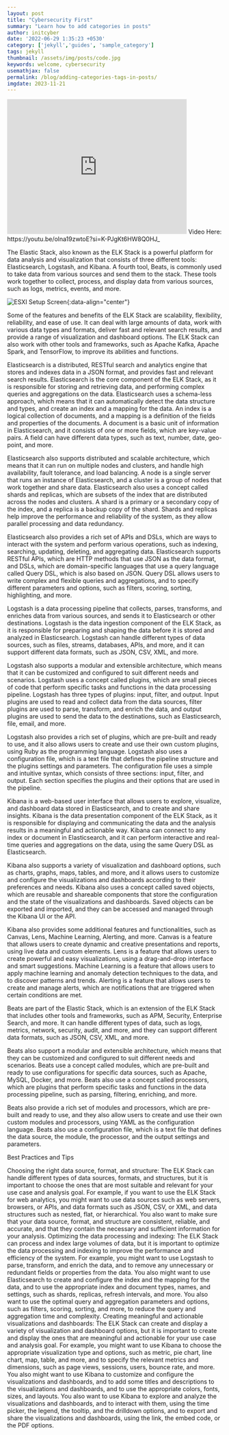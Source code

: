 ```yaml
---
layout: post
title: "Cybersecurity First"
summary: "Learn how to add categories in posts"
author: initcyber
date: '2022-06-29 1:35:23 +0530'
category: ['jekyll','guides', 'sample_category']
tags: jekyll
thumbnail: /assets/img/posts/code.jpg
keywords: welcome, cybersecurity
usemathjax: false
permalink: /blog/adding-categories-tags-in-posts/
imgdate: 2023-11-21
---
```


<iframe width="420" height="315" src="https://youtu.be/olna19zwtoE?si=K-PJgKt6HW8Q0HJ_" frameborder="0" allowfullscreen></iframe>
Video Here: https://youtu.be/olna19zwtoE?si=K-PJgKt6HW8Q0HJ_

The Elastic Stack, also known as the ELK Stack is a powerful platform for data analysis and visualization that consists of three different tools: Elasticsearch, Logstash, and Kibana. A fourth tool, Beats, is commonly used to take data from various sources and send them to the stack. These tools work together to collect, process, and display data from various sources, such as logs, metrics, events, and more.

![ESXI Setup Screen](:/{{page.imgdate}}/1.png){:data-align="center"}

Some of the features and benefits of the ELK Stack are scalability, flexibility, reliability, and ease of use. It can deal with large amounts of data, work with various data types and formats, deliver fast and relevant search results, and provide a range of visualization and dashboard options. The ELK Stack can also work with other tools and frameworks, such as Apache Kafka, Apache Spark, and TensorFlow, to improve its abilities and functions.

Elasticsearch is a distributed, RESTful search and analytics engine that stores and indexes data in a JSON format, and provides fast and relevant search results. Elasticsearch is the core component of the ELK Stack, as it is responsible for storing and retrieving data, and performing complex queries and aggregations on the data. Elasticsearch uses a schema-less approach, which means that it can automatically detect the data structure and types, and create an index and a mapping for the data. An index is a logical collection of documents, and a mapping is a definition of the fields and properties of the documents. A document is a basic unit of information in Elasticsearch, and it consists of one or more fields, which are key-value pairs. A field can have different data types, such as text, number, date, geo-point, and more.

Elasticsearch also supports distributed and scalable architecture, which means that it can run on multiple nodes and clusters, and handle high availability, fault tolerance, and load balancing. A node is a single server that runs an instance of Elasticsearch, and a cluster is a group of nodes that work together and share data. Elasticsearch also uses a concept called shards and replicas, which are subsets of the index that are distributed across the nodes and clusters. A shard is a primary or a secondary copy of the index, and a replica is a backup copy of the shard. Shards and replicas help improve the performance and reliability of the system, as they allow parallel processing and data redundancy.

Elasticsearch also provides a rich set of APIs and DSLs, which are ways to interact with the system and perform various operations, such as indexing, searching, updating, deleting, and aggregating data. Elasticsearch supports RESTful APIs, which are HTTP methods that use JSON as the data format, and DSLs, which are domain-specific languages that use a query language called Query DSL, which is also based on JSON. Query DSL allows users to write complex and flexible queries and aggregations, and to specify different parameters and options, such as filters, scoring, sorting, highlighting, and more.

Logstash is a data processing pipeline that collects, parses, transforms, and enriches data from various sources, and sends it to Elasticsearch or other destinations. Logstash is the data ingestion component of the ELK Stack, as it is responsible for preparing and shaping the data before it is stored and analyzed in Elasticsearch. Logstash can handle different types of data sources, such as files, streams, databases, APIs, and more, and it can support different data formats, such as JSON, CSV, XML, and more.

Logstash also supports a modular and extensible architecture, which means that it can be customized and configured to suit different needs and scenarios. Logstash uses a concept called plugins, which are small pieces of code that perform specific tasks and functions in the data processing pipeline. Logstash has three types of plugins: input, filter, and output. Input plugins are used to read and collect data from the data sources, filter plugins are used to parse, transform, and enrich the data, and output plugins are used to send the data to the destinations, such as Elasticsearch, file, email, and more.

Logstash also provides a rich set of plugins, which are pre-built and ready to use, and it also allows users to create and use their own custom plugins, using Ruby as the programming language. Logstash also uses a configuration file, which is a text file that defines the pipeline structure and the plugins settings and parameters. The configuration file uses a simple and intuitive syntax, which consists of three sections: input, filter, and output. Each section specifies the plugins and their options that are used in the pipeline.

Kibana is a web-based user interface that allows users to explore, visualize, and dashboard data stored in Elasticsearch, and to create and share insights. Kibana is the data presentation component of the ELK Stack, as it is responsible for displaying and communicating the data and the analysis results in a meaningful and actionable way. Kibana can connect to any index or document in Elasticsearch, and it can perform interactive and real-time queries and aggregations on the data, using the same Query DSL as Elasticsearch.

Kibana also supports a variety of visualization and dashboard options, such as charts, graphs, maps, tables, and more, and it allows users to customize and configure the visualizations and dashboards according to their preferences and needs. Kibana also uses a concept called saved objects, which are reusable and shareable components that store the configuration and the state of the visualizations and dashboards. Saved objects can be exported and imported, and they can be accessed and managed through the Kibana UI or the API.

Kibana also provides some additional features and functionalities, such as Canvas, Lens, Machine Learning, Alerting, and more. Canvas is a feature that allows users to create dynamic and creative presentations and reports, using live data and custom elements. Lens is a feature that allows users to create powerful and easy visualizations, using a drag-and-drop interface and smart suggestions. Machine Learning is a feature that allows users to apply machine learning and anomaly detection techniques to the data, and to discover patterns and trends. Alerting is a feature that allows users to create and manage alerts, which are notifications that are triggered when certain conditions are met.

Beats are part of the Elastic Stack, which is an extension of the ELK Stack that includes other tools and frameworks, such as APM, Security, Enterprise Search, and more. It can handle different types of data, such as logs, metrics, network, security, audit, and more, and they can support different data formats, such as JSON, CSV, XML, and more.

Beats also support a modular and extensible architecture, which means that they can be customized and configured to suit different needs and scenarios. Beats use a concept called modules, which are pre-built and ready to use configurations for specific data sources, such as Apache, MySQL, Docker, and more. Beats also use a concept called processors, which are plugins that perform specific tasks and functions in the data processing pipeline, such as parsing, filtering, enriching, and more.

Beats also provide a rich set of modules and processors, which are pre-built and ready to use, and they also allow users to create and use their own custom modules and processors, using YAML as the configuration language. Beats also use a configuration file, which is a text file that defines the data source, the module, the processor, and the output settings and parameters.

Best Practices and Tips

Choosing the right data source, format, and structure: The ELK Stack can handle different types of data sources, formats, and structures, but it is important to choose the ones that are most suitable and relevant for your use case and analysis goal. For example, if you want to use the ELK Stack for web analytics, you might want to use data sources such as web servers, browsers, or APIs, and data formats such as JSON, CSV, or XML, and data structures such as nested, flat, or hierarchical. You also want to make sure that your data source, format, and structure are consistent, reliable, and accurate, and that they contain the necessary and sufficient information for your analysis.
Optimizing the data processing and indexing: The ELK Stack can process and index large volumes of data, but it is important to optimize the data processing and indexing to improve the performance and efficiency of the system. For example, you might want to use Logstash to parse, transform, and enrich the data, and to remove any unnecessary or redundant fields or properties from the data. You also might want to use Elasticsearch to create and configure the index and the mapping for the data, and to use the appropriate index and document types, names, and settings, such as shards, replicas, refresh intervals, and more. You also want to use the optimal query and aggregation parameters and options, such as filters, scoring, sorting, and more, to reduce the query and aggregation time and complexity.
Creating meaningful and actionable visualizations and dashboards: The ELK Stack can create and display a variety of visualization and dashboard options, but it is important to create and display the ones that are meaningful and actionable for your use case and analysis goal. For example, you might want to use Kibana to choose the appropriate visualization type and options, such as metric, pie chart, line chart, map, table, and more, and to specify the relevant metrics and dimensions, such as page views, sessions, users, bounce rate, and more. You also might want to use Kibana to customize and configure the visualizations and dashboards, and to add some titles and descriptions to the visualizations and dashboards, and to use the appropriate colors, fonts, sizes, and layouts. You also want to use Kibana to explore and analyze the visualizations and dashboards, and to interact with them, using the time picker, the legend, the tooltip, and the drilldown options, and to export and share the visualizations and dashboards, using the link, the embed code, or the PDF options.